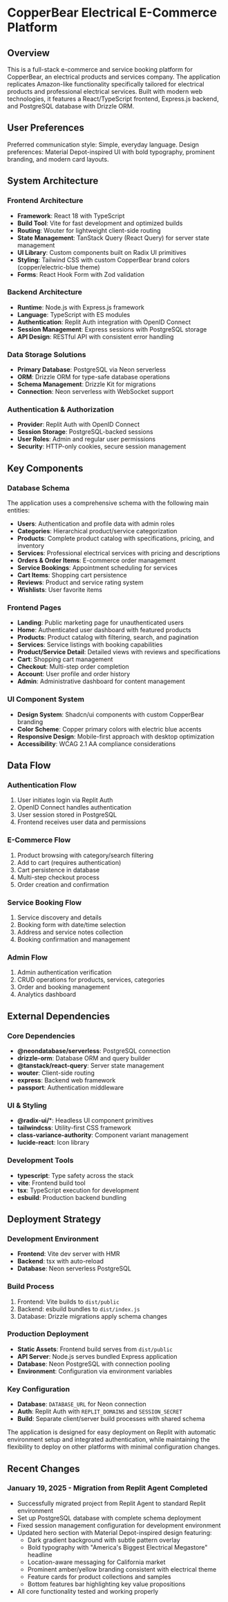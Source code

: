 # CopperBear Electrical E-Commerce Platform

## Overview

This is a full-stack e-commerce and service booking platform for CopperBear, an electrical products and services company. The application replicates Amazon-like functionality specifically tailored for electrical products and professional electrical services. Built with modern web technologies, it features a React/TypeScript frontend, Express.js backend, and PostgreSQL database with Drizzle ORM.

## User Preferences

Preferred communication style: Simple, everyday language.
Design preferences: Material Depot-inspired UI with bold typography, prominent branding, and modern card layouts.

## System Architecture

### Frontend Architecture
- **Framework**: React 18 with TypeScript
- **Build Tool**: Vite for fast development and optimized builds
- **Routing**: Wouter for lightweight client-side routing
- **State Management**: TanStack Query (React Query) for server state management
- **UI Library**: Custom components built on Radix UI primitives
- **Styling**: Tailwind CSS with custom CopperBear brand colors (copper/electric-blue theme)
- **Forms**: React Hook Form with Zod validation

### Backend Architecture
- **Runtime**: Node.js with Express.js framework
- **Language**: TypeScript with ES modules
- **Authentication**: Replit Auth integration with OpenID Connect
- **Session Management**: Express sessions with PostgreSQL storage
- **API Design**: RESTful API with consistent error handling

### Data Storage Solutions
- **Primary Database**: PostgreSQL via Neon serverless
- **ORM**: Drizzle ORM for type-safe database operations
- **Schema Management**: Drizzle Kit for migrations
- **Connection**: Neon serverless with WebSocket support

### Authentication & Authorization
- **Provider**: Replit Auth with OpenID Connect
- **Session Storage**: PostgreSQL-backed sessions
- **User Roles**: Admin and regular user permissions
- **Security**: HTTP-only cookies, secure session management

## Key Components

### Database Schema
The application uses a comprehensive schema with the following main entities:
- **Users**: Authentication and profile data with admin roles
- **Categories**: Hierarchical product/service categorization
- **Products**: Complete product catalog with specifications, pricing, and inventory
- **Services**: Professional electrical services with pricing and descriptions
- **Orders & Order Items**: E-commerce order management
- **Service Bookings**: Appointment scheduling for services
- **Cart Items**: Shopping cart persistence
- **Reviews**: Product and service rating system
- **Wishlists**: User favorite items

### Frontend Pages
- **Landing**: Public marketing page for unauthenticated users
- **Home**: Authenticated user dashboard with featured products
- **Products**: Product catalog with filtering, search, and pagination
- **Services**: Service listings with booking capabilities
- **Product/Service Detail**: Detailed views with reviews and specifications
- **Cart**: Shopping cart management
- **Checkout**: Multi-step order completion
- **Account**: User profile and order history
- **Admin**: Administrative dashboard for content management

### UI Component System
- **Design System**: Shadcn/ui components with custom CopperBear branding
- **Color Scheme**: Copper primary colors with electric blue accents
- **Responsive Design**: Mobile-first approach with desktop optimization
- **Accessibility**: WCAG 2.1 AA compliance considerations

## Data Flow

### Authentication Flow
1. User initiates login via Replit Auth
2. OpenID Connect handles authentication
3. User session stored in PostgreSQL
4. Frontend receives user data and permissions

### E-Commerce Flow
1. Product browsing with category/search filtering
2. Add to cart (requires authentication)
3. Cart persistence in database
4. Multi-step checkout process
5. Order creation and confirmation

### Service Booking Flow
1. Service discovery and details
2. Booking form with date/time selection
3. Address and service notes collection
4. Booking confirmation and management

### Admin Flow
1. Admin authentication verification
2. CRUD operations for products, services, categories
3. Order and booking management
4. Analytics dashboard

## External Dependencies

### Core Dependencies
- **@neondatabase/serverless**: PostgreSQL connection
- **drizzle-orm**: Database ORM and query builder
- **@tanstack/react-query**: Server state management
- **wouter**: Client-side routing
- **express**: Backend web framework
- **passport**: Authentication middleware

### UI & Styling
- **@radix-ui/***: Headless UI component primitives
- **tailwindcss**: Utility-first CSS framework
- **class-variance-authority**: Component variant management
- **lucide-react**: Icon library

### Development Tools
- **typescript**: Type safety across the stack
- **vite**: Frontend build tool
- **tsx**: TypeScript execution for development
- **esbuild**: Production backend bundling

## Deployment Strategy

### Development Environment
- **Frontend**: Vite dev server with HMR
- **Backend**: tsx with auto-reload
- **Database**: Neon serverless PostgreSQL

### Build Process
1. Frontend: Vite builds to `dist/public`
2. Backend: esbuild bundles to `dist/index.js`
3. Database: Drizzle migrations apply schema changes

### Production Deployment
- **Static Assets**: Frontend build serves from `dist/public`
- **API Server**: Node.js serves bundled Express application
- **Database**: Neon PostgreSQL with connection pooling
- **Environment**: Configuration via environment variables

### Key Configuration
- **Database**: `DATABASE_URL` for Neon connection
- **Auth**: Replit Auth with `REPLIT_DOMAINS` and `SESSION_SECRET`
- **Build**: Separate client/server build processes with shared schema

The application is designed for easy deployment on Replit with automatic environment setup and integrated authentication, while maintaining the flexibility to deploy on other platforms with minimal configuration changes.

## Recent Changes

### January 19, 2025 - Migration from Replit Agent Completed
- Successfully migrated project from Replit Agent to standard Replit environment
- Set up PostgreSQL database with complete schema deployment
- Fixed session management configuration for development environment
- Updated hero section with Material Depot-inspired design featuring:
  - Dark gradient background with subtle pattern overlay
  - Bold typography with "America's Biggest Electrical Megastore" headline
  - Location-aware messaging for California market
  - Prominent amber/yellow branding consistent with electrical theme
  - Feature cards for product collections and samples
  - Bottom features bar highlighting key value propositions
- All core functionality tested and working properly